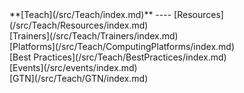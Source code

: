 <div class='linkbox'>
**[Teach](/src/Teach/index.md)**
----
[Resources](/src/Teach/Resources/index.md)<br />
[Trainers](/src/Teach/Trainers/index.md)<br />
[Platforms](/src/Teach/ComputingPlatforms/index.md)<br />
[Best Practices](/src/Teach/BestPractices/index.md)<br />
[Events](/src/events/index.md)<br />
[GTN](/src/Teach/GTN/index.md)<br />
</div>
